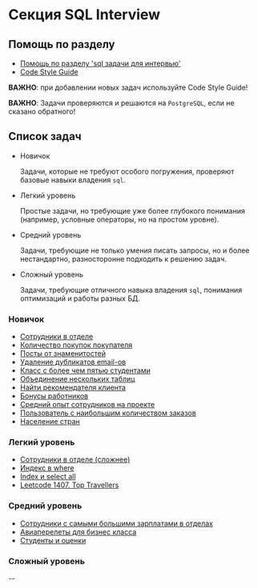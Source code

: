 # Секция SQL Interview

## Помощь по разделу

* [Помощь по разделу 'sql задачи для интервью'](./help.md)
* [Code Style Guide](./code_style.md)

**ВАЖНО**: при добавлении новых задач используйте Code Style Guide!

**ВАЖНО**:
Задачи проверяются и решаются на `PostgreSQL`, если не сказано обратного!

## Список задач

* Новичок

    Задачи, которые не требуют особого погружения, проверяют базовые навыки владения `sql`.

* Легкий уровень

    Простые задачи, но требующие уже более глубокого понимания (например, условные операторы, но на простом уровне).

* Средний уровень

    Задачи, требующие не только умения писать запросы, но и более нестандартно, разносторонне подходить к решению задач.

* Сложный уровень

    Задачи, требующие отличного навыка владения `sql`, понимания оптимизаций и работы разных БД.

### Новичок

* [Сотрудники в отделе](./beginner/employments.md)
* [Количество покупок покупателя](./beginner/total_price_paid_by_customer.md)
* [Посты от знаменитостей](./beginner/posts_from_celebrities.md)
* [Удаление дубликатов email-ов](./beginner/duplicate_email_remove.md)
* [Класс с более чем пятью студентами](./beginner/class_with_more_than_five_students.md)
* [Объединение нескольких таблиц](./beginner/join_three_tables.md)
* [Найти рекомендателя клиента](./beginner/customer_referees.md)
* [Бонусы работников](./beginner/employee_bonus.md)
* [Средний опыт сотрудников на проекте](./beginner/average_experience_in_project.md)
* [Пользователь с наибольшим количеством заказов](./beginner/customer_with_max_orders.md)
* [Население стран](./beginner/country_population.md)

### Легкий уровень

* [Сотрудники в отделе (сложнее)](./easy/department_employee.md)
* [Индекс в where](./easy/index_in_where.md)
* [Index и select all](./easy/index_select_all.md)
* [Leetcode 1407. Top Travellers](./easy/top_travellers.md)

### Средний уровень

* [Сотрудники с самыми большими зарплатами в отделах](./medium/department_highest_salary.md)
* [Авиаперелеты для бизнес класса](./medium/flight_comfort_not_business.md)
* [Студенты и оценки](./medium/student_marks.md)

### Сложный уровень

--
